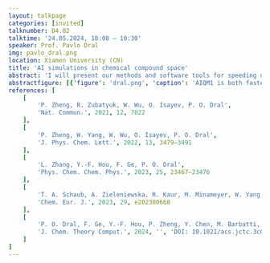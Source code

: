 ```yaml
---
layout: talkpage
categories: [invited]
talknumber: D4.02
talktime: '24.05.2024, 10:00 – 10:30'
speaker: Prof. Pavlo Dral
img: pavlo_dral.png
location: Xiamen University (CN)
title: 'AI simulations in chemical compound space'
abstract: 'I will present our methods and software tools for speeding up simulations in chemical compound space with AI and demonstrate their applications. The methods include the general-purpose, artificial intelligence-enhanced quantum mechanical method 1 (AIQM1),[1] which for many properties approaches the accuracy of golden-standard, traditional CCSD(T)/CBS approach while being orders of magnitude faster than DFT. This method can be applied for different compounds without retraining. We applied it to calculate enthalpies of formation[2] and reaction[1] with chemical accuracy as well as to perform accurate molecular dynamics and IR spectra simulations.[3] We also used AIQM1 to elucidate the ground- and excited-state properties of large polyparaphenylene nanolassos.[4] AIQM1 along with many other methods such as a host of ML interatomic potentials are implemented in our MLatom program package and Python library for user-friendly atomistic machine learning simulations which can be run online using our MLatom@XACS cloud-based service.[5]'
abstractfigure: [{'figure': 'dral.png', 'caption': 'AIQM1 is both faster and more accurate than DFT for large molecules. Adapted from Ref. [5].'}]
references: [
    [
        'P. Zheng, R. Zubatyuk, W. Wu, O. Isayev, P. O. Dral',
        'Nat. Commun.', 2021, 12, 7022
    ],
    [
        'P. Zheng, W. Yang, W. Wu, O. Isayev, P. O. Dral',
        'J. Phys. Chem. Lett.', 2022, 13, 3479–3491
    ],
    [
        'L. Zhang, Y.-F. Hou, F. Ge, P. O. Dral',
        'Phys. Chem. Chem. Phys.', 2023, 25, 23467–23476
    ],
    [
        'T. A. Schaub, A. Zieleniewska, R. Kaur, M. Minameyer, W. Yang, C. M. Schüßlbauer, L. Zhang, M. Freiberger, L. N. Zakharov, T. Drewello, P. O. Dral, D. Guldi, R. Jasti',
        'Chem. Eur. J.', 2023, 29, e202300668
    ],
    [
        'P. O. Dral, F. Ge, Y.-F. Hou, P. Zheng, Y. Chen, M. Barbatti, O. Isayev, C. Wang, B.-X. Xue, M. Pinheiro Jr, Y. Su, Y. Dai, Y. Chen, S. Zhang, L. Zhang, A. Ullah, Q. Zhang, Y. Ou',
        'J. Chem. Theory Comput.', 2024, '', 'DOI: 10.1021/acs.jctc.3c01203. MLatom.com @ XACScloud.com'
    ]
]
---
```

